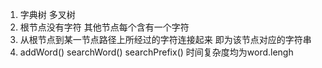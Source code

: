 1. 字典树 多叉树
2. 根节点没有字符 其他节点每个含有一个字符
3. 从根节点到某一节点路径上所经过的字符连接起来 即为该节点对应的字符串
4. addWord() searchWord() searchPrefix() 时间复杂度均为word.lengh
